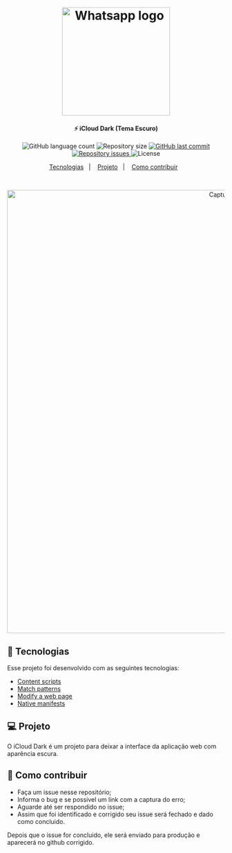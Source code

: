 <h1 align="center">
    <img alt="Whatsapp logo" src="https://i.imgur.com/kEWcVIf.png" width="250px" />
</h1>

<h4 align="center">
  ⚡ iCloud Dark (Tema Escuro)
</h4>
<p align="center">
  <img alt="GitHub language count" src="https://img.shields.io/github/languages/count/johnendz/Firefox-Extension-iCloud-Dark">

  <img alt="Repository size" src="https://img.shields.io/github/repo-size/johnendz/Firefox-Extension-iCloud-Dark">
  
  <a href="https://github.com/johnendz/Firefox-Extension-iCloud-Dark/commits/master">
    <img alt="GitHub last commit" src="https://img.shields.io/github/last-commit/johnendz/Firefox-Extension-iCloud-Dark">
  </a>

  <a href="https://github.com/johnendz/Firefox-Extension-iCloud-Dark/issues">
    <img alt="Repository issues" src="https://img.shields.io/github/issues/johnendz/Firefox-Extension-iCloud-Dark">
  </a>

  <img alt="License" src="https://img.shields.io/badge/license-MIT-brightgreen">
</p>

<p align="center">
  <a href="#rocket-tecnologias">Tecnologias</a>&nbsp;&nbsp;&nbsp;|&nbsp;&nbsp;&nbsp;
  <a href="#-projeto">Projeto</a>&nbsp;&nbsp;&nbsp;|&nbsp;&nbsp;&nbsp;
  <a href="#-como-contribuir">Como contribuir</a>&nbsp;&nbsp;&nbsp;
</p>

<br>

<p align="center">
  <img alt="Captura de Tela" width="1024" src="https://addons.cdn.mozilla.net/user-media/previews/full/232/232758.png?modified=1582424234">
</p>

## :rocket: Tecnologias

Esse projeto foi desenvolvido com as seguintes tecnologias:

- [Content scripts](https://developer.mozilla.org/en-US/docs/Mozilla/Add-ons/WebExtensions/Content_scripts)
- [Match patterns](https://developer.mozilla.org/en-US/docs/Mozilla/Add-ons/WebExtensions/Match_patterns)
- [Modify a web page](https://developer.mozilla.org/en-US/docs/Mozilla/Add-ons/WebExtensions/Modify_a_web_page)
- [Native manifests](https://developer.mozilla.org/en-US/docs/Mozilla/Add-ons/WebExtensions/Native_manifests)

## 💻 Projeto

O iCloud Dark é um projeto para deixar a interface da aplicação web com aparência escura.

## 🤔 Como contribuir

- Faça um issue nesse repositório;
- Informa o bug e se possivel um link com a captura do erro;
- Aguarde até ser respondido no issue;
- Assim que foi identificado e corrigido seu issue será fechado e dado como concluido.

Depois que o issue for concluido, ele será enviado para produção e aparecerá no github corrigido.
